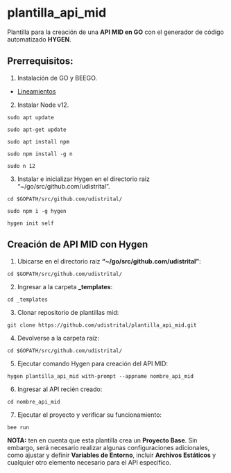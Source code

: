 # plantilla_api_mid
Plantilla para la creación de una **API MID en GO** con el generador de código automatizado **HYGEN**.

## Prerrequisitos:

1. Instalación de GO y BEEGO.

- [Lineamientos](https://github.com/udistrital/lineamientos_oas/tree/master)

2. Instalar Node v12.

```shell
sudo apt update
```
```shell
sudo apt-get update
```
```shell
sudo apt install npm
```
```shell
sudo npm install -g n
```
```shell
sudo n 12
```

3. Instalar e inicializar Hygen en el directorio raiz “~/go/src/github.com/udistrital”.
```shell
cd $GOPATH/src/github.com/udistrital/
```
```shell
sudo npm i -g hygen
```
```shell
hygen init self
```

## Creación de API MID con Hygen

1.	Ubicarse en el directorio raiz **“~/go/src/github.com/udistrital”**:
```shell
cd $GOPATH/src/github.com/udistrital/
```
2.	Ingresar a la carpeta **_templates**:
```shell
cd _templates
```
3.	Clonar repositorio de plantillas mid:
```shell
git clone https://github.com/udistrital/plantilla_api_mid.git
```
4.	Devolverse a la carpeta raíz:
```shell
cd $GOPATH/src/github.com/udistrital/
```
5.	Ejecutar comando Hygen para creación del API MID:
```shell
hygen plantilla_api_mid with-prompt --appname nombre_api_mid
```
6.	Ingresar al API recién creado:
```shell
cd nombre_api_mid
```
7.	Ejecutar el proyecto y verificar su funcionamiento:
```shell
bee run
```

**NOTA:** ten en cuenta que esta plantilla crea un **Proyecto Base**. Sin embargo, será necesario realizar algunas configuraciones adicionales, como ajustar y definir **Variables de Entorno**, incluir **Archivos Estáticos** y cualquier otro elemento necesario para el API específico.